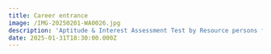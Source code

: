 ```yaml
---
title: Career entrance
image: /IMG-20250201-WA0026.jpg
description: 'Aptitude & Interest Assessment Test by Resource persons from CREEP, Haldwani'
date: 2025-01-31T18:30:00.000Z
---
```


